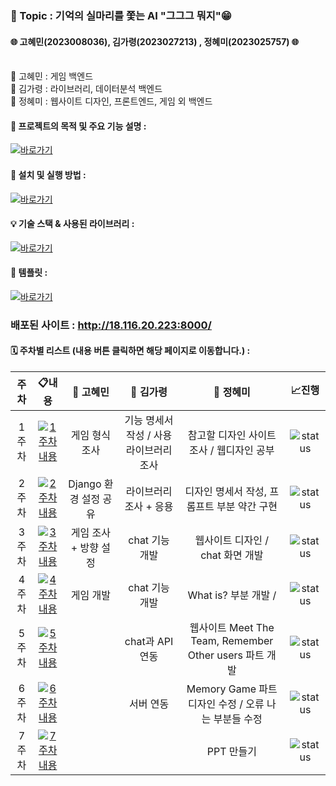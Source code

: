 ### **🌸 Topic : 기억의 실마리를 쫓는 AI "그그그 뭐지"😁**  <br>
#### 🌐 고혜민(2023008036), 김가령(2023027213) , 정혜미(2023025757) 🌐<br><br>
👾 고혜민 : 게임 백엔드 <br>
👾 김가령 : 라이브러리, 데이터분석 백엔드 <br>
👾 정혜미 : 웹사이트 디자인, 프론트엔드, 게임 외 백엔드 <br>

#### 📌 프로젝트의 목적 및 주요 기능 설명 :
[![바로가기](https://img.shields.io/badge/%20바로가기-28a745)](./explanation/README.md)
#### 🚀 설치 및 실행 방법 :
[![바로가기](https://img.shields.io/badge/%20바로가기-28a745)](./Installation&Execution/README.md)

#### 💡 기술 스택  & 사용된 라이브러리 :
[![바로가기](https://img.shields.io/badge/%20바로가기-28a745)](StackTech) 

#### 📖 템플릿 :
[![바로가기](https://img.shields.io/badge/%20바로가기-28a745)](Template)


### 배포된 사이트 : http://18.116.20.223:8000/



#### 🗓️ 주차별 리스트 (내용 버튼 클릭하면 해당 페이지로 이동합니다.) :








| 주차                           | 📋내용                | 👩 고혜민             | 👩 김가령            | 👩 정혜미              | 📈진행     |
| :---------------------------: | :---------------------: | :-----------------:  | :---------------:  | :---------------------: | :---------: |
| 1주차     | [![1주차 내용](https://img.shields.io/badge/1주차_내용-60a5fa)](https://github.com/hyemi0622/KNU_SW_python_project_team_8/tree/main/Week/1st_Week) | 게임 형식 조사  | 기능 명세서 작성 / 사용 라이브러리 조사     | 참고할 디자인 사이트 조사 / 웹디자인 공부  |![status](https://img.shields.io/badge/Finish%20-009000) |
| 2주차 | [![2주차 내용](https://img.shields.io/badge/2주차_내용-60a5fa)](https://github.com/hyemi0622/KNU_SW_python_project_team_8/tree/main/Week/2nd_Week) | Django 환경 설정 공유 | 라이브러리 조사 + 응용 | 디자인 명세서 작성, 프롬프트 부분 약간 구현 |![status](https://img.shields.io/badge/Finish%20-009000) |
| 3주차 |  [![3주차 내용](https://img.shields.io/badge/3주차_내용-60a5fa)](https://github.com/hyemi0622/KNU_SW_python_project_team_8/tree/main/Week/3rd_Week) | 게임 조사 + 방향 설정 | chat 기능 개발 | 웹사이트 디자인 / chat 화면 개발 |![status](https://img.shields.io/badge/Finish%20-009000) |
| 4주차 | [![4주차 내용](https://img.shields.io/badge/4주차_내용-60a5fa)](https://github.com/hyemi0622/KNU_SW_python_project_team_8/tree/main/Week/4th_Week)  | 게임 개발 | chat 기능 개발 | What is? 부분 개발 /  |![status](https://img.shields.io/badge/Finish%20-009000) |
| 5주차 | [![5주차 내용](https://img.shields.io/badge/5주차_내용-60a5fa)](https://github.com/hyemi0622/KNU_SW_python_project_team_8/tree/main/Week/5th_Week)  | |  chat과 API 연동 | 웹사이트 Meet The Team, Remember Other users 파트 개발  |![status](https://img.shields.io/badge/Finish%20-009000) |
| 6주차 | [![6주차 내용](https://img.shields.io/badge/6주차_내용-60a5fa)](https://github.com/hyemi0622/KNU_SW_python_project_team_8/tree/main/Week/6th_Week)  ||  서버 연동 |  Memory Game 파트 디자인 수정 / 오류 나는 부분들 수정  |![status](https://img.shields.io/badge/Finish%20-009000) |
| 7주차 | [![7주차 내용](https://img.shields.io/badge/7주차_내용-60a5fa)](https://github.com/hyemi0622/KNU_SW_python_project_team_8/tree/main/Week/7th_Week)  |  |  | PPT 만들기  |![status](https://img.shields.io/badge/Finish%20-009000) |
